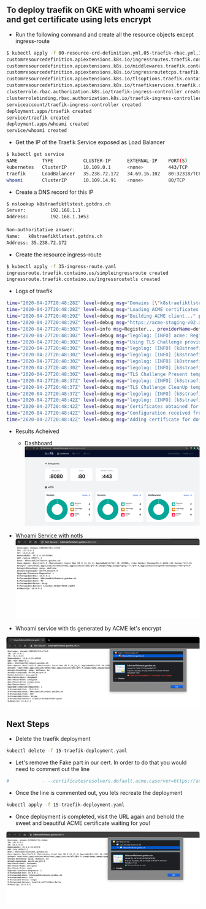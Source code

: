 ## To deploy traefik on GKE with whoami service and get certificate using lets encrypt


- Run the following command and create all the resource objects except ingress-route

```bash
$ kubectl apply -f 00-resource-crd-definition.yml,05-traefik-rbac.yml,10-service-account.yaml,15-traefik-deployment.yaml,20-traefik-service.yaml,25-whoami-deployment.yaml,30-whoami-service.yaml
customresourcedefinition.apiextensions.k8s.io/ingressroutes.traefik.containo.us created
customresourcedefinition.apiextensions.k8s.io/middlewares.traefik.containo.us created
customresourcedefinition.apiextensions.k8s.io/ingressroutetcps.traefik.containo.us created
customresourcedefinition.apiextensions.k8s.io/tlsoptions.traefik.containo.us created
customresourcedefinition.apiextensions.k8s.io/traefikservices.traefik.containo.us created
clusterrole.rbac.authorization.k8s.io/traefik-ingress-controller created
clusterrolebinding.rbac.authorization.k8s.io/traefik-ingress-controller created
serviceaccount/traefik-ingress-controller created
deployment.apps/traefik created
service/traefik created
deployment.apps/whoami created
service/whoami created
```

- Get the IP of the Traefik Service exposed as Load Balancer
```bash
$ kubectl get service
NAME         TYPE           CLUSTER-IP      EXTERNAL-IP    PORT(S)                                     AGE
kubernetes   ClusterIP      10.109.0.1      <none>         443/TCP                                     6h16m
traefik      LoadBalancer   35.238.72.172   34.69.16.102   80:32318/TCP,443:32634/TCP,8080:32741/TCP   70s
whoami       ClusterIP      10.109.14.91    <none>         80/TCP                                      70s
```


- Create a DNS record for this IP
```bash
$ nslookup k8straefiktlstest.gotdns.ch
Server:         192.168.1.1
Address:        192.168.1.1#53

Non-authoritative answer:
Name:   k8straefiktlstest.gotdns.ch
Address: 35.238.72.172
```

- Create the resource ingress-route
```bash
$ kubectl apply -f 35-ingress-route.yaml
ingressroute.traefik.containo.us/simpleingressroute created
ingressroute.traefik.containo.us/ingressroutetls created
```

- Logs of traefik
```bash
time="2020-04-27T20:48:28Z" level=debug msg="Domains [\"k8straefiktlstest.gotdns.ch\"] need ACME certificates generation for domains \"k8straefiktlstest.gotdns.ch\"." routerName=default-ingressroutetls-b5387612c35191f15ee4@kubernetescrd rule="Host(`k8straefiktlstest.gotdns.ch`) && PathPrefix(`/tls`)" providerName=default.acme
time="2020-04-27T20:48:28Z" level=debug msg="Loading ACME certificates [k8straefiktlstest.gotdns.ch]..." providerName=default.acme routerName=default-ingressroutetls-b5387612c35191f15ee4@kubernetescrd rule="Host(`k8straefiktlstest.gotdns.ch`) && PathPrefix(`/tls`)"
time="2020-04-27T20:48:29Z" level=debug msg="Building ACME client..." providerName=default.acme
time="2020-04-27T20:48:29Z" level=debug msg="https://acme-staging-v02.api.letsencrypt.org/directory" providerName=default.acme
time="2020-04-27T20:48:30Z" level=info msg=Register... providerName=default.acme
time="2020-04-27T20:48:30Z" level=debug msg="legolog: [INFO] acme: Registering account for emailexample@gmail.com"
time="2020-04-27T20:48:30Z" level=debug msg="Using TLS Challenge provider." providerName=default.acme
time="2020-04-27T20:48:30Z" level=debug msg="legolog: [INFO] [k8straefiktlstest.gotdns.ch] acme: Obtaining bundled SAN certificate"
time="2020-04-27T20:48:30Z" level=debug msg="legolog: [INFO] [k8straefiktlstest.gotdns.ch] AuthURL: https://acme-staging-v02.api.letsencrypt.org/acme/authz-v3/52039075"
time="2020-04-27T20:48:30Z" level=debug msg="legolog: [INFO] [k8straefiktlstest.gotdns.ch] acme: use tls-alpn-01 solver"
time="2020-04-27T20:48:30Z" level=debug msg="legolog: [INFO] [k8straefiktlstest.gotdns.ch] acme: Trying to solve TLS-ALPN-01"
time="2020-04-27T20:48:30Z" level=debug msg="TLS Challenge Present temp certificate for k8straefiktlstest.gotdns.ch" providerName=acme
time="2020-04-27T20:48:37Z" level=debug msg="legolog: [INFO] [k8straefiktlstest.gotdns.ch] The server validated our request"
time="2020-04-27T20:48:37Z" level=debug msg="TLS Challenge CleanUp temp certificate for k8straefiktlstest.gotdns.ch" providerName=acme
time="2020-04-27T20:48:37Z" level=debug msg="legolog: [INFO] [k8straefiktlstest.gotdns.ch] acme: Validations succeeded; requesting certificates"
time="2020-04-27T20:48:42Z" level=debug msg="legolog: [INFO] [k8straefiktlstest.gotdns.ch] Server responded with a certificate."
time="2020-04-27T20:48:42Z" level=debug msg="Certificates obtained for domains [k8straefiktlstest.gotdns.ch]" providerName=default.acme routerName=default-ingressroutetls-b5387612c35191f15ee4@kubernetescrd rule="Host(`k8straefiktlstest.gotdns.ch`) && PathPrefix(`/tls`)"
time="2020-04-27T20:48:42Z" level=debug msg="Configuration received from provider default.acme: {\"http\":{},\"tls\":{}}" providerName=default.acme
time="2020-04-27T20:48:42Z" level=debug msg="Adding certificate for domain(s) k8straefiktlstest.gotdns.ch"
```


- Results Acheived
    - Dashboard
![](.ReadMe_images/dashboard.png)

- Whoami Service with notls
![](.ReadMe_images/whoami-service-notls.png)


- Whoami service with tls generated by ACME let's encrypt

![](.ReadMe_images/ACME-certificate-tls.png)



##  Next Steps 
- Delete the traefik deployment
```bash
kubectl delete -f 15-traefik-deployment.yaml
```

- Let's remove the Fake part in our cert. In order to do that you would need to comment out the line
```yaml
#            - --certificatesresolvers.default.acme.caserver=https://acme-staging-v02.api.letsencrypt.org/directory
```

- Once the line is commented out, you lets recreate the deployment
```bash
kubectl apply -f 15-traefik-deployment.yaml
```

- Once deployment is completed, visit the URL again and behold the sweet and beautiful ACME certificate waiting for you!

![](.ReadMe_images/finally-the-cert-needed.png)
    
  
